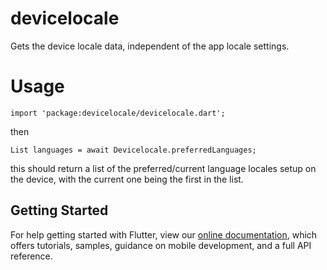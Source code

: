 # devicelocale

Gets the device locale data, independent of the app locale settings.

# Usage
```
import 'package:devicelocale/devicelocale.dart';
```

then

```
List languages = await Devicelocale.preferredLanguages;
```

this should return a list of the preferred/current language locales setup on the device, with the current one being the first in the list.



## Getting Started

For help getting started with Flutter, view our 
[online documentation](https://flutter.io/docs), which offers tutorials, 
samples, guidance on mobile development, and a full API reference.
